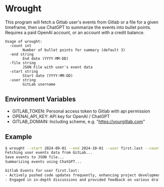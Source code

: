 # Wrought

This program will fetch a Gitlab user's events from Gitlab or a file for a given timeframe, then use ChatGPT to summarize the events into bullet points. Requires a paid OpenAI account, or an account with a credit balance.

```
Usage of wrought:
  -count int
        Number of bullet points for summary (default 3)
  -end string
        End date (YYYY-MM-DD)
  -file string
        JSON File with user's event data
  -start string
        Start date (YYYY-MM-DD)
  -user string
        GitLab username
```

## Environment Variables

- GITLAB_TOKEN: Personal access token to Gitlab with api permission
- OPENAI_API_KEY: API key for OpenAI / ChatGPT
- GITLAB_DOMAIN: Including scheme, e.g. "https://yourgitlab.com"

## Example

```sh
$ wrought --start 2024-09-01 --end 2024-10-01 --user first.last --count 2
Fetching user events data from GitLab...
Save events to JSON file...
Summarizing events using ChatGPT...

Gitlab Events for user first.last:
- Actively pushed code updates frequently, enhancing project development and progress
- Engaged in in-depth discussions and provided feedback on various drafts and issues like fixing linting problems and adding necessary labels
```